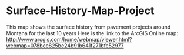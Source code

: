 # Surface-History-Map-Project
This map shows the surface history from pavement projects around Montana for the last 10 years
Here is the link to the ArcGIS Online map: http://www.arcgis.com/home/webmap/viewer.html?webmap=078bce825be24b91b641f271bfe52977
